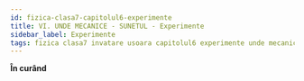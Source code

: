 ```yaml
---
id: fizica-clasa7-capitolul6-experimente
title: VI. UNDE MECANICE - SUNETUL - Experimente
sidebar_label: Experimente
tags: fizica clasa7 invatare usoara capitolul6 experimente unde mecanice sunetul
---
```


**În curând**
